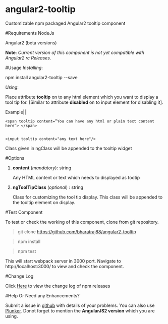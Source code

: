 # angular2-tooltip
Customizable npm packaged Angular2 tooltip component

#Requirements
NodeJs

Angular2 (beta versions)

**Note**: *Current version of this component is not yet compatible with Angular2 rc Releases.*

#Usage
*Installing*:

npm install angular2-tooltip --save

*Using*:

Place attribute **tooltip** on to any html element which you want to display a tool tip for. [Similar to attribute **disabled** on to input element for disabling it].

Example||

    <span tooltip content=”You can have any html or plain text content here”> </span>


    <input tooltip content="any text here"/>

Class given in ngClass will be appended to the tooltip widget


#Options

 1. **content** (*mandatory*): string
 
	 Any HTML content or text which needs to displayed as tootip

 2. **ngToolTipClass** (*optional*) : string
 
	 Class for customizing the tool tip display. This class will be appended to the tooltip element on display.

#Test Component

To test or check the working of this component, clone from git repository.

> git clone https://github.com/bharatraj88/angular2-tooltip

> npm install

> npm test

This will start webpack server in 3000 port. Navigate to http://localhost:3000/ to view and check the component.

#Change Log

Click [Here](https://github.com/bharatraj88/angular2-tooltip/blob/master/CHANGELOG.md) to view the change log of npm releases


#Help Or Need any Enhancements?

Submit a issue in [github](https://github.com/bharatraj88/angular2-tooltip/issues/new) with details of your problems. You can also use [Plunker](https://plnkr.co/). Donot forget to mention the **AngularJS2 version** which you are using.






 
